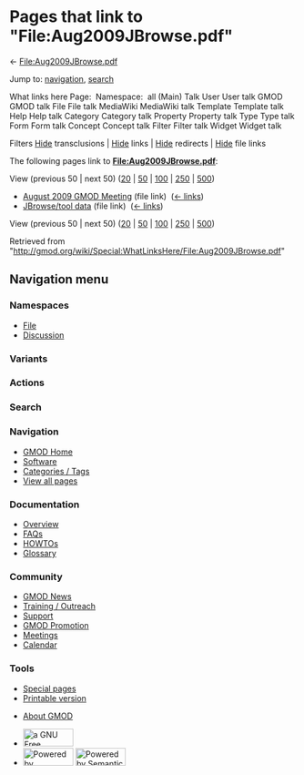 <div id="mw-page-base" class="noprint">

</div>

<div id="mw-head-base" class="noprint">

</div>

<div id="content" class="mw-body" role="main">

<span id="top"></span>

<div id="mw-js-message" style="display:none;">

</div>



# <span dir="auto">Pages that link to "File:Aug2009JBrowse.pdf"</span>

<div id="bodyContent">

<div id="contentSub">

←
[File:Aug2009JBrowse.pdf](/wiki/File:Aug2009JBrowse.pdf "File:Aug2009JBrowse.pdf")

</div>

<div id="jump-to-nav" class="mw-jump">

Jump to: [navigation](#mw-navigation), [search](#p-search)

</div>

<div id="mw-content-text">

What links here Page:  Namespace:  all (Main) Talk User User talk GMOD
GMOD talk File File talk MediaWiki MediaWiki talk Template Template talk
Help Help talk Category Category talk Property Property talk Type Type
talk Form Form talk Concept Concept talk Filter Filter talk Widget
Widget talk

Filters
[Hide](/mediawiki/index.php?title=Special:WhatLinksHere/File:Aug2009JBrowse.pdf&hidetrans=1 "Special:WhatLinksHere/File:Aug2009JBrowse.pdf")
transclusions \|
[Hide](/mediawiki/index.php?title=Special:WhatLinksHere/File:Aug2009JBrowse.pdf&hidelinks=1 "Special:WhatLinksHere/File:Aug2009JBrowse.pdf")
links \|
[Hide](/mediawiki/index.php?title=Special:WhatLinksHere/File:Aug2009JBrowse.pdf&hideredirs=1 "Special:WhatLinksHere/File:Aug2009JBrowse.pdf")
redirects \|
[Hide](/mediawiki/index.php?title=Special:WhatLinksHere/File:Aug2009JBrowse.pdf&hideimages=1 "Special:WhatLinksHere/File:Aug2009JBrowse.pdf")
file links

The following pages link to
**[File:Aug2009JBrowse.pdf](/wiki/File:Aug2009JBrowse.pdf "File:Aug2009JBrowse.pdf")**:

View (previous 50 \| next 50)
([20](/mediawiki/index.php?title=Special:WhatLinksHere/File:Aug2009JBrowse.pdf&limit=20 "Special:WhatLinksHere/File:Aug2009JBrowse.pdf")
\|
[50](/mediawiki/index.php?title=Special:WhatLinksHere/File:Aug2009JBrowse.pdf&limit=50 "Special:WhatLinksHere/File:Aug2009JBrowse.pdf")
\|
[100](/mediawiki/index.php?title=Special:WhatLinksHere/File:Aug2009JBrowse.pdf&limit=100 "Special:WhatLinksHere/File:Aug2009JBrowse.pdf")
\|
[250](/mediawiki/index.php?title=Special:WhatLinksHere/File:Aug2009JBrowse.pdf&limit=250 "Special:WhatLinksHere/File:Aug2009JBrowse.pdf")
\|
[500](/mediawiki/index.php?title=Special:WhatLinksHere/File:Aug2009JBrowse.pdf&limit=500 "Special:WhatLinksHere/File:Aug2009JBrowse.pdf"))

- [August 2009 GMOD
  Meeting](/wiki/August_2009_GMOD_Meeting "August 2009 GMOD Meeting")
  (file link) ‎ <span class="mw-whatlinkshere-tools">([←
  links](/mediawiki/index.php?title=Special:WhatLinksHere&target=August+2009+GMOD+Meeting "Special:WhatLinksHere"))</span>
- [JBrowse/tool data](/wiki/JBrowse/tool_data "JBrowse/tool data") (file
  link) ‎ <span class="mw-whatlinkshere-tools">([←
  links](/mediawiki/index.php?title=Special:WhatLinksHere&target=JBrowse%2Ftool+data "Special:WhatLinksHere"))</span>

View (previous 50 \| next 50)
([20](/mediawiki/index.php?title=Special:WhatLinksHere/File:Aug2009JBrowse.pdf&limit=20 "Special:WhatLinksHere/File:Aug2009JBrowse.pdf")
\|
[50](/mediawiki/index.php?title=Special:WhatLinksHere/File:Aug2009JBrowse.pdf&limit=50 "Special:WhatLinksHere/File:Aug2009JBrowse.pdf")
\|
[100](/mediawiki/index.php?title=Special:WhatLinksHere/File:Aug2009JBrowse.pdf&limit=100 "Special:WhatLinksHere/File:Aug2009JBrowse.pdf")
\|
[250](/mediawiki/index.php?title=Special:WhatLinksHere/File:Aug2009JBrowse.pdf&limit=250 "Special:WhatLinksHere/File:Aug2009JBrowse.pdf")
\|
[500](/mediawiki/index.php?title=Special:WhatLinksHere/File:Aug2009JBrowse.pdf&limit=500 "Special:WhatLinksHere/File:Aug2009JBrowse.pdf"))

</div>

<div class="printfooter">

Retrieved from
"<http://gmod.org/wiki/Special:WhatLinksHere/File:Aug2009JBrowse.pdf>"

</div>

<div id="catlinks" class="catlinks catlinks-allhidden">

</div>

<div class="visualClear">

</div>

</div>

</div>

<div id="mw-navigation">

## Navigation menu

<div id="mw-head">



<div id="left-navigation">

<div id="p-namespaces" class="vectorTabs" role="navigation"
aria-labelledby="p-namespaces-label">

### Namespaces

- <span id="ca-nstab-image"><a href="/wiki/File:Aug2009JBrowse.pdf" accesskey="c"
  title="View the file page [c]">File</a></span>
- <span id="ca-talk"><a
  href="/mediawiki/index.php?title=File_talk:Aug2009JBrowse.pdf&amp;action=edit&amp;redlink=1"
  accesskey="t"
  title="Discussion about the content page [t]">Discussion</a></span>

</div>

<div id="p-variants" class="vectorMenu emptyPortlet" role="navigation"
aria-labelledby="p-variants-label">

### 

### Variants[](#)

<div class="menu">

</div>

</div>

</div>

<div id="right-navigation">



<div id="p-cactions" class="vectorMenu emptyPortlet" role="navigation"
aria-labelledby="p-cactions-label">

### Actions[](#)

<div class="menu">

</div>

</div>

<div id="p-search" role="search">

### Search

<div id="simpleSearch">

</div>

</div>

</div>

</div>

<div id="mw-panel">

<div id="p-logo" role="banner">

<a href="/wiki/Main_Page"
style="background-image: url(http://gmod.org/images/GMOD-cogs.png);"
title="Visit the main page"></a>

</div>

<div id="p-Navigation" class="portal" role="navigation"
aria-labelledby="p-Navigation-label">

### Navigation

<div class="body">

- <span id="n-GMOD-Home">[GMOD Home](/wiki/Main_Page)</span>
- <span id="n-Software">[Software](/wiki/GMOD_Components)</span>
- <span id="n-Categories-.2F-Tags">[Categories /
  Tags](/wiki/Categories)</span>
- <span id="n-View-all-pages">[View all
  pages](/wiki/Special:AllPages)</span>

</div>

</div>

<div id="p-Documentation" class="portal" role="navigation"
aria-labelledby="p-Documentation-label">

### Documentation

<div class="body">

- <span id="n-Overview">[Overview](/wiki/Overview)</span>
- <span id="n-FAQs">[FAQs](/wiki/Category:FAQ)</span>
- <span id="n-HOWTOs">[HOWTOs](/wiki/Category:HOWTO)</span>
- <span id="n-Glossary">[Glossary](/wiki/Glossary)</span>

</div>

</div>

<div id="p-Community" class="portal" role="navigation"
aria-labelledby="p-Community-label">

### Community

<div class="body">

- <span id="n-GMOD-News">[GMOD News](/wiki/GMOD_News)</span>
- <span id="n-Training-.2F-Outreach">[Training /
  Outreach](/wiki/Training_and_Outreach)</span>
- <span id="n-Support">[Support](/wiki/Support)</span>
- <span id="n-GMOD-Promotion">[GMOD
  Promotion](/wiki/GMOD_Promotion)</span>
- <span id="n-Meetings">[Meetings](/wiki/Meetings)</span>
- <span id="n-Calendar">[Calendar](/wiki/Calendar)</span>

</div>

</div>

<div id="p-tb" class="portal" role="navigation"
aria-labelledby="p-tb-label">

### Tools

<div class="body">

- <span id="t-specialpages"><a href="/wiki/Special:SpecialPages" accesskey="q"
  title="A list of all special pages [q]">Special pages</a></span>
- <span id="t-print"><a
  href="/mediawiki/index.php?title=Special:WhatLinksHere/File:Aug2009JBrowse.pdf&amp;printable=yes"
  rel="alternate" accesskey="p"
  title="Printable version of this page [p]">Printable version</a></span>

</div>

</div>

</div>

</div>

<div id="footer" role="contentinfo">

- <span id="footer-places-about">[About
  GMOD](/wiki/GMOD:About "GMOD:About")</span>

<!-- -->

- <span id="footer-copyrightico">[<img src="http://www.gnu.org/graphics/gfdl-logo-small.png" width="88"
  height="31" alt="a GNU Free Documentation License" />](http://www.gnu.org/licenses/fdl-1.3.html)</span>
- <span id="footer-poweredbyico">[<img src="/mediawiki/skins/common/images/poweredby_mediawiki_88x31.png"
  width="88" height="31" alt="Powered by MediaWiki" />](//www.mediawiki.org/)
  [<img
  src="/mediawiki/extensions/SemanticMediaWiki/includes/../resources/images/smw_button.png"
  width="88" height="31" alt="Powered by Semantic MediaWiki" />](https://www.semantic-mediawiki.org/wiki/Semantic_MediaWiki)</span>

<div style="clear:both">

</div>

</div>

